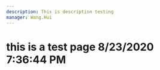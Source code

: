 ```yaml
---
description: This is description testing
manager: Wang.Hui
---
```

# this is a test page 8/23/2020 7:36:44 PM